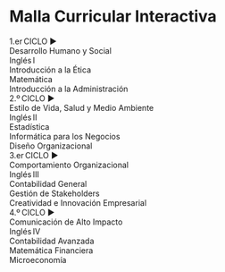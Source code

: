 <h1>Malla Curricular Interactiva</h1>

<!-- ======== Ciclos ======== -->
<div class="ciclo">
  <div class="ciclo-header" onclick="toggle(this)">
    1.er CICLO <span class="rotate">▶️</span>
  </div>
  <div class="cursos">
    <div class="curso">Desarrollo Humano y Social</div>
    <div class="curso">Inglés I</div>
    <div class="curso">Introducción a la Ética</div>
    <div class="curso">Matemática</div>
    <div class="curso">Introducción a la Administración</div>
  </div>
</div>

<div class="ciclo">
  <div class="ciclo-header" onclick="toggle(this)">
    2.º CICLO <span class="rotate">▶️</span>
  </div>
  <div class="cursos">
    <div class="curso">Estilo de Vida, Salud y Medio Ambiente</div>
    <div class="curso">Inglés II</div>
    <div class="curso">Estadística</div>
    <div class="curso">Informática para los Negocios</div>
    <div class="curso">Diseño Organizacional</div>
  </div>
</div>

<!-- …repite la misma estructura para los ciclos 3 al 10 … -->
<div class="ciclo">
  <div class="ciclo-header" onclick="toggle(this)">3.er CICLO <span class="rotate">▶️</span></div>
  <div class="cursos">
    <div class="curso">Comportamiento Organizacional</div><div class="curso">Inglés III</div>
    <div class="curso">Contabilidad General</div><div class="curso">Gestión de Stakeholders</div>
    <div class="curso">Creatividad e Innovación Empresarial</div>
  </div>
</div>

<div class="ciclo">
  <div class="ciclo-header" onclick="toggle(this)">4.º CICLO <span class="rotate">▶️</span></div>
  <div class="cursos">
    <div class="curso">Comunicación de Alto Impacto</div><div class="curso">Inglés IV</div>
    <div class="curso">Contabilidad Avanzada</div><div class="curso">Matemática Financiera</div>
    <div class="curso">Microeconomía</div>
  </div>
</div>

<!-- 5°–10° omitidos por brevedad; copia tu lista de cursos aquí siguiendo el mismo patrón -->

<script>
function toggle(header){
  const cursos=header.nextElementSibling;
  const icon=header.querySelector('.rotate');
  const abierto=cursos.style.display==='block';
  cursos.style.display=abierto?'none':'block';
  icon.classList.toggle('open',!abierto);
}
</script>

</body>
</html>
